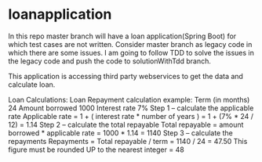 # loanapplication
In this repo master branch will have a loan application(Spring Boot) for which test cases are not written. 
Consider master branch as legacy code in which there are some issues. 
I am going to follow TDD to solve the issues in the legacy code and push the code to solutionWithTdd branch.
 
This application is accessing third party webservices to get the data and calculate loan.

Loan Calculations:
Loan Repayment calculation example:
Term (in months) 24
Amount borrowed 1000
Interest rate 7%
Step 1 – calculate the applicable rate
Applicable rate = 1 + ( interest rate * number of years )
= 1 + (7% * 24 / 12) = 1.14
Step 2 – calculate the total repayable
Total repayable = amount borrowed * applicable rate
= 1000 * 1.14 = 1140
Step 3 – calculate the repayments
Repayments = Total repayable / term
= 1140 / 24 = 47.50
This figure must be rounded UP to the nearest integer = 48
